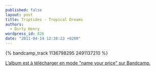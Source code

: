 ```yaml
---
published: false
layout: post
title: Triptides - Tropical Dreams
authors:
  - Dirty Henry
wordpress_id: 826
date: "2011-04-14 12:38:23 +0200"
---
```


{% bandcamp_track 1136798295 2491137210 %}

[L’album est à télécharger en mode "name your price" sur Bandcamp.](http://triptides.bandcamp.com/album/tropical-dreams)
